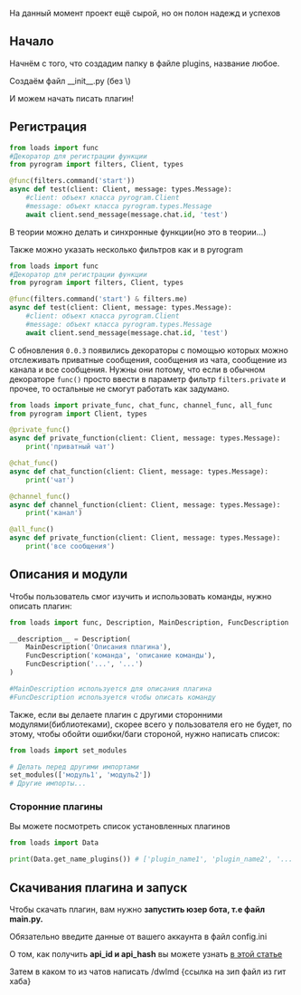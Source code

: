 На данный момент проект ещё сырой, но он полон надежд и успехов

## Начало

Начнём с того, что создадим папку в файле plugins, название любое.

Создаём файл \_\_init\_\_.py (без \\)

И можем начать писать плагин!

## Регистрация

```python
from loads import func
#Декоратор для регистрации функции
from pyrogram import filters, Client, types

@func(filters.command('start'))
async def test(client: Client, message: types.Message):
	#client: объект класса pyrogram.Client
	#message: объект класса pyrogram.types.Message
	await client.send_message(message.chat.id, 'test')
```

В теории можно делать и синхронные функции(но это в теории...)

Также можно указать несколько фильтров как и в pyrogram

```python
from loads import func
#Декоратор для регистрации функции
from pyrogram import filters, Client, types

@func(filters.command('start') & filters.me)
async def test(client: Client, message: types.Message):
	#client: объект класса pyrogram.Client
	#message: объект класса pyrogram.types.Message
	await client.send_message(message.chat.id, 'test')
```

С обновления `0.0.3` появились декораторы с помощью которых можно отслеживать приватные сообщения, сообщения из чата, сообщение из канала и все сообщения.
Нужны они потому, что если в обычном декораторе `func()` просто ввести в параметр фильтр `filters.private` и прочее, то остальные не смогут работать как задумано.

```python
from loads import private_func, chat_func, channel_func, all_func
from pyrogram import Client, types

@private_func()
async def private_function(client: Client, message: types.Message):
	print('приватный чат')

@chat_func()
async def chat_function(client: Client, message: types.Message):
	print('чат')

@channel_func()
async def channel_function(client: Client, message: types.Message):
	print('канал')

@all_func()
async def private_function(client: Client, message: types.Message):
	print('все сообщения')
```

## Описания и модули

Чтобы пользователь смог изучить и использовать команды, нужно описать плагин:

```python
from loads import func, Description, MainDescription, FuncDescription

__description__ = Description(
	MainDescription('Описания плагина'),
	FuncDescription('команда', 'описание команды'),
	FuncDescription('...', '...')
)

#MainDescription используется для описания плагина
#FuncDescription используется чтобы описать команду
```

Также, если вы делаете плагин с другими сторонними модулями(библиотеками), скорее всего у пользователя его не будет, по этому, чтобы обойти ошибки/баги стороной, нужно написать список:

```python
from loads import set_modules

# Делать перед другими импортами
set_modules(['модуль1', 'модуль2'])
# Другие импорты...
```

### Сторонние плагины

Вы можете посмотреть список установленных плагинов

```python
from loads import Data

print(Data.get_name_plugins()) # ['plugin_name1', 'plugin_name2', '...']
```

## Скачивания плагина и запуск

Чтобы скачать плагин, вам нужно **запустить юзер бота, т.е файл main.py.**

Обязательно введите данные от вашего аккаунта в файл config.ini

О том, как получить **api_id и api_hash** вы можете узнать [в этой статье](https://teletype.in/@sakurahost/GetApi)

Затем в каком то из чатов написать /dwlmd {ссылка на зип файл из гит хаба}
